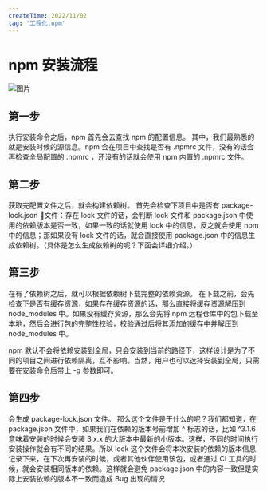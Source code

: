 ```yaml
---
createTime: 2022/11/02
tag: '工程化,npm'
---
```

# npm 安装流程

![图片](https://p6-juejin.byteimg.com/tos-cn-i-k3u1fbpfcp/c87b3d0879fc411fbbde141261c0720d~tplv-k3u1fbpfcp-zoom-in-crop-mark:3024:0:0:0.awebp?)

## 第一步

执行安装命令之后，npm 首先会去查找 npm 的配置信息。 其中，我们最熟悉的就是安装时候的源信息。npm 会在项目中查找是否有 .npmrc 文件，没有的话会再检查全局配置的 .npmrc ，还没有的话就会使用 npm 内置的 .npmrc 文件。

## 第二步

获取完配置文件之后，就会构建依赖树。 首先会检查下项目中是否有 package-lock.json 🔐文件：存在 lock 文件的话，会判断 lock 文件和 package.json 中使用的依赖版本是否一致，如果一致的话就使用 lock 中的信息，反之就会使用 npm 中的信息；那如果没有 lock 文件的话，就会直接使用 package.json 中的信息生成依赖树。（具体是怎么生成依赖树的呢？下面会详细介绍。）

## 第三步

在有了依赖树之后，就可以根据依赖树下载完整的依赖资源。 在下载之前，会先检查下是否有缓存资源，如果存在缓存资源的话，那么直接将缓存资源解压到 node_modules 中。如果没有缓存资源，那么会先将 npm 远程仓库中的包下载至本地，然后会进行包的完整性校验，校验通过后将其添加的缓存中并解压到 node_modules 中。

npm 默认不会将依赖安装到全局，只会安装到当前的路径下，这样设计是为了不同的项目之间进行依赖隔离，互不影响。当然，用户也可以选择安装到全局，只需要在安装命令后带上 -g 参数即可。

## 第四步

会生成 package-lock.json 文件。 那么这个文件是干什么的呢？我们都知道，在 package.json 文件中，如果我们在依赖的版本号前增加 ^ 标志的话，比如 ^3.1.6 意味着安装的时候会安装 3.x.x 的大版本中最新的小版本。这样，不同的时间执行安装操作就会有不同的结果。所以 lock 这个文件会将本次安装的依赖的版本信息记录下来，在下次再安装的时候，或者其他伙伴使用该包，或者通过 CI 工具的时候，就会安装相同版本的依赖。这样就会避免 package.json 中的内容一致但是实际上安装依赖的版本不一致而造成 Bug 出现的情况
